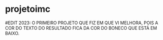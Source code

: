 # projetoimc

#EDIT 2023:
O PRIMEIRO PROJETO QUE FIZ EM QUE VI MELHORA, POIS A COR DO TEXTO DO RESULTADO FICA DA COR DO BONECO QUE ESTÁ EM BAIXO.
